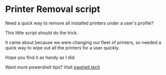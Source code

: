 # **Printer Removal script**

Need a quick way to remove all installed printers under a user's profile?

This little script should do the trick. 

It came about because we were changing our fleet of printers, so needed a quick way to wipe out all the printers for a user quickly. 

Hope you find it as handy as I did. 

Want more powershell tips? Visit [pwshell.tech](https://pwshell.tech)

